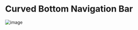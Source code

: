 # Curved Bottom Navigation Bar
![image](https://github.com/GabrielMouraKT/CurvedBottomNavBar/assets/69040085/37555058-d1ba-4377-a9ce-b7d9bba23231)
